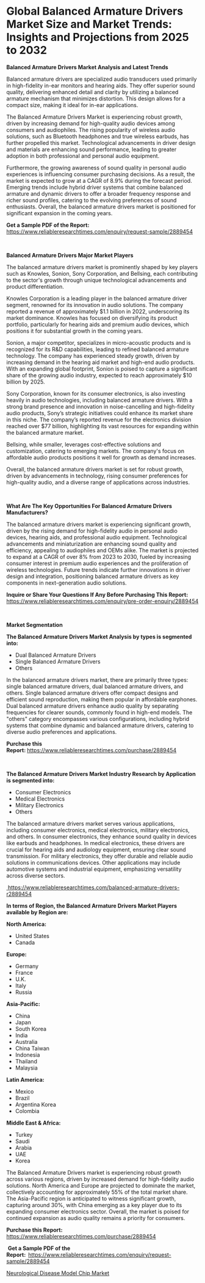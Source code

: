 <p><h1>Global Balanced Armature Drivers Market Size and Market Trends: Insights and Projections from 2025 to 2032</h1></p><p><strong>Balanced Armature Drivers Market Analysis and Latest Trends</strong></p>
<p><p>Balanced armature drivers are specialized audio transducers used primarily in high-fidelity in-ear monitors and hearing aids. They offer superior sound quality, delivering enhanced detail and clarity by utilizing a balanced armature mechanism that minimizes distortion. This design allows for a compact size, making it ideal for in-ear applications.</p><p>The Balanced Armature Drivers Market is experiencing robust growth, driven by increasing demand for high-quality audio devices among consumers and audiophiles. The rising popularity of wireless audio solutions, such as Bluetooth headphones and true wireless earbuds, has further propelled this market. Technological advancements in driver design and materials are enhancing sound performance, leading to greater adoption in both professional and personal audio equipment.</p><p>Furthermore, the growing awareness of sound quality in personal audio experiences is influencing consumer purchasing decisions. As a result, the market is expected to grow at a CAGR of 8.9% during the forecast period. Emerging trends include hybrid driver systems that combine balanced armature and dynamic drivers to offer a broader frequency response and richer sound profiles, catering to the evolving preferences of sound enthusiasts. Overall, the balanced armature drivers market is positioned for significant expansion in the coming years.</p></p>
<p><strong>Get a Sample PDF of the Report:&nbsp;</strong> <a href="https://www.reliableresearchtimes.com/enquiry/request-sample/2889454?utm_campaign=3523&utm_medium=2&utm_source=Github&utm_content=ia&utm_term=14032025&utm_id=balanced-armature-drivers">https://www.reliableresearchtimes.com/enquiry/request-sample/2889454</a></p>
<p>&nbsp;</p>
<p><strong>Balanced Armature Drivers Major Market Players</strong></p>
<p><p>The balanced armature drivers market is prominently shaped by key players such as Knowles, Sonion, Sony Corporation, and Bellsing, each contributing to the sector's growth through unique technological advancements and product differentiation.</p><p>Knowles Corporation is a leading player in the balanced armature driver segment, renowned for its innovation in audio solutions. The company reported a revenue of approximately $1.1 billion in 2022, underscoring its market dominance. Knowles has focused on diversifying its product portfolio, particularly for hearing aids and premium audio devices, which positions it for substantial growth in the coming years.</p><p>Sonion, a major competitor, specializes in micro-acoustic products and is recognized for its R&D capabilities, leading to refined balanced armature technology. The company has experienced steady growth, driven by increasing demand in the hearing aid market and high-end audio products. With an expanding global footprint, Sonion is poised to capture a significant share of the growing audio industry, expected to reach approximately $10 billion by 2025.</p><p>Sony Corporation, known for its consumer electronics, is also investing heavily in audio technologies, including balanced armature drivers. With a strong brand presence and innovation in noise-cancelling and high-fidelity audio products, Sony’s strategic initiatives could enhance its market share in this niche. The company’s reported revenue for the electronics division reached over $77 billion, highlighting its vast resources for expanding within the balanced armature market.</p><p>Bellsing, while smaller, leverages cost-effective solutions and customization, catering to emerging markets. The company's focus on affordable audio products positions it well for growth as demand increases.</p><p>Overall, the balanced armature drivers market is set for robust growth, driven by advancements in technology, rising consumer preferences for high-quality audio, and a diverse range of applications across industries.</p></p>
<p>&nbsp;</p>
<p><strong>What Are The Key Opportunities For Balanced Armature Drivers Manufacturers?</strong></p>
<p><p>The balanced armature drivers market is experiencing significant growth, driven by the rising demand for high-fidelity audio in personal audio devices, hearing aids, and professional audio equipment. Technological advancements and miniaturization are enhancing sound quality and efficiency, appealing to audiophiles and OEMs alike. The market is projected to expand at a CAGR of over 8% from 2023 to 2030, fueled by increasing consumer interest in premium audio experiences and the proliferation of wireless technologies. Future trends indicate further innovations in driver design and integration, positioning balanced armature drivers as key components in next-generation audio solutions.</p></p>
<p><strong>Inquire or Share Your Questions If Any Before Purchasing This Report:</strong> <a href="https://www.reliableresearchtimes.com/enquiry/pre-order-enquiry/2889454?utm_campaign=3523&utm_medium=2&utm_source=Github&utm_content=ia&utm_term=14032025&utm_id=balanced-armature-drivers">https://www.reliableresearchtimes.com/enquiry/pre-order-enquiry/2889454</a></p>
<p>&nbsp;</p>
<p><strong>Market Segmentation</strong></p>
<p><strong>The Balanced Armature Drivers Market Analysis by types is segmented into:</strong></p>
<p><ul><li>Dual Balanced Armature Drivers</li><li>Single Balanced Armature Drivers</li><li>Others</li></ul></p>
<p><p>In the balanced armature drivers market, there are primarily three types: single balanced armature drivers, dual balanced armature drivers, and others. Single balanced armature drivers offer compact designs and efficient sound reproduction, making them popular in affordable earphones. Dual balanced armature drivers enhance audio quality by separating frequencies for clearer sounds, commonly found in high-end models. The "others" category encompasses various configurations, including hybrid systems that combine dynamic and balanced armature drivers, catering to diverse audio preferences and applications.</p></p>
<p><strong>Purchase this Report:&nbsp;</strong><a href="https://www.reliableresearchtimes.com/purchase/2889454?utm_campaign=3523&utm_medium=2&utm_source=Github&utm_content=ia&utm_term=14032025&utm_id=balanced-armature-drivers">https://www.reliableresearchtimes.com/purchase/2889454</a></p>
<p>&nbsp;</p>
<p><strong>The Balanced Armature Drivers Market Industry Research by Application is segmented into:</strong></p>
<p><ul><li>Consumer Electronics</li><li>Medical Electronics</li><li>Military Electronics</li><li>Others</li></ul></p>
<p><p>The balanced armature drivers market serves various applications, including consumer electronics, medical electronics, military electronics, and others. In consumer electronics, they enhance sound quality in devices like earbuds and headphones. In medical electronics, these drivers are crucial for hearing aids and audiology equipment, ensuring clear sound transmission. For military electronics, they offer durable and reliable audio solutions in communications devices. Other applications may include automotive systems and industrial equipment, emphasizing versatility across diverse sectors.</p></p>
<p><a href="https://www.reliableresearchtimes.com/balanced-armature-drivers-r2889454?utm_campaign=3523&utm_medium=2&utm_source=Github&utm_content=ia&utm_term=14032025&utm_id=balanced-armature-drivers">&nbsp;https://www.reliableresearchtimes.com/balanced-armature-drivers-r2889454</a></p>
<p><strong>In terms of Region, the Balanced Armature Drivers Market Players available by Region are:</strong></p>
<p>
    <p> <strong> North America: </strong>
        <ul>
            <li>United States</li>
            <li>Canada</li>
        </ul>
        </p> 
    <p> <strong> Europe: </strong>
        <ul>
            <li>Germany</li>
            <li>France</li>
            <li>U.K.</li>
            <li>Italy</li>
            <li>Russia</li>
        </ul>
        </p> 
    <p> <strong> Asia-Pacific: </strong>
        <ul>
            <li>China</li>
            <li>Japan</li>
            <li>South Korea</li>
            <li>India</li>
            <li>Australia</li>
            <li>China Taiwan</li>
            <li>Indonesia</li>
            <li>Thailand</li>
            <li>Malaysia</li>
        </ul>
        </p> 
    <p> <strong> Latin America: </strong>
        <ul>
            <li>Mexico</li>
            <li>Brazil</li>
            <li>Argentina Korea</li>
            <li>Colombia</li>
        </ul>
        </p> 
    <p> <strong> Middle East & Africa: </strong>
        <ul>
            <li>Turkey</li>
            <li>Saudi</li>
            <li>Arabia</li>
            <li>UAE</li>
            <li>Korea</li>
        </ul>
    </p>
    </p>
<p><p>The Balanced Armature Drivers market is experiencing robust growth across various regions, driven by increased demand for high-fidelity audio solutions. North America and Europe are projected to dominate the market, collectively accounting for approximately 55% of the total market share. The Asia-Pacific region is anticipated to witness significant growth, capturing around 30%, with China emerging as a key player due to its expanding consumer electronics sector. Overall, the market is poised for continued expansion as audio quality remains a priority for consumers.</p></p>
<p><strong>Purchase this Report: </strong><a href="https://www.reliableresearchtimes.com/purchase/2889454?utm_campaign=3523&utm_medium=2&utm_source=Github&utm_content=ia&utm_term=14032025&utm_id=balanced-armature-drivers">https://www.reliableresearchtimes.com/purchase/2889454</a></p>
<p>&nbsp;<strong>Get a Sample PDF of the Report:&nbsp;&nbsp;</strong><a href="https://www.reliableresearchtimes.com/enquiry/request-sample/2889454?utm_campaign=3523&utm_medium=2&utm_source=Github&utm_content=ia&utm_term=14032025&utm_id=balanced-armature-drivers">https://www.reliableresearchtimes.com/enquiry/request-sample/2889454</a></p>
<p><strong></strong></p>
<p><p><a href="https://github.com/lestymbango/Market-Research-Report-List-1/blob/main/neurological-disease-model-chip-market.md?utm_campaign=3523&utm_medium=2&utm_source=Github&utm_content=ia&utm_term=14032025&utm_id=balanced-armature-drivers">Neurological Disease Model Chip Market</a></p></p>